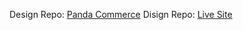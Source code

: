 Design Repo: [Panda Commerce](http://github.com/ProgrammingHero1/panda-commerce)
Disign Repo: [Live Site](https://programminghero1.github.io/panda-commerce/)

